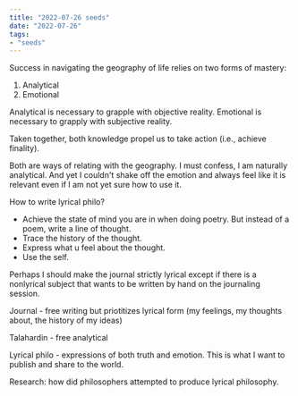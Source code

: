 ```yaml
---
title: "2022-07-26 seeds"
date: "2022-07-26"
tags:
- "seeds"
---
```


Success in navigating the geography of life relies on two forms of mastery:
1. Analytical
2. Emotional

Analytical is necessary to grapple with objective reality. Emotional is necessary to grapply with subjective reality.

Taken together, both knowledge propel us to take action (i.e., achieve finality).

Both are ways of relating with the geography. I must confess, I am naturally analytical. And yet I couldn't shake off the emotion and always feel like it is relevant even if I am not yet sure how to use it.

How to write lyrical philo?

- Achieve the state of mind you are in when doing poetry. But instead of a poem, write a line of thought.
- Trace the history of the thought.
- Express what u feel about the thought.
- Use the self.

Perhaps I should make the journal strictly lyrical except if there is a nonlyrical subject that wants to be written by hand on the journaling session.

Journal - free writing but priotitizes lyrical form (my feelings, my thoughts about, the history of my ideas)

Talahardin - free analytical

Lyrical philo - expressions of both truth and emotion. This is what I want to publish and share to the world.

Research: how did philosophers attempted to produce lyrical philosophy.
